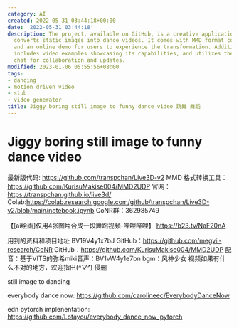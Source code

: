```yaml
---
category: AI
created: 2022-05-31 03:44:18+00:00
date: '2022-05-31 03:44:18'
description: The project, available on GitHub, is a creative application of AI that
  converts static images into dance videos. It comes with MMD format conversion tools
  and an online demo for users to experience the transformation. Additionally, it
  includes video examples showcasing its capabilities, and utilizes the CoNR group
  chat for collaboration and updates.
modified: 2023-01-06 05:55:56+08:00
tags:
- dancing
- motion driven video
- stub
- video generator
title: Jiggy boring still image to funny dance video 跳舞 舞蹈
---
```


# Jiggy boring still image to funny dance video

最新版代码:
https://github.com/transpchan/Live3D-v2
MMD 格式转换工具：
https://github.com/KurisuMakise004/MMD2UDP
官网：https://transpchan.github.io/live3d/
Colab:https://colab.research.google.com/github/transpchan/Live3D-v2/blob/main/notebook.ipynb
CoNR群：362985749

【[ai绘画]仅用4张图片合成一段舞蹈视频-哔哩哔哩】 https://b23.tv/NaF20nA

用到的资料和项目地址
BV19V4y1x7bJ
GitHub：https://github.com/megvii-research/CoNR
GitHub：https://github.com/KurisuMakise004/MMD2UDP
配音：基于VITS的弥希miki音声：BV1vW4y1e7bn
bgm：风神少女
视频如果有什么不对的地方，欢迎指出(*^▽^*)
侵删

still image to dancing

everybody dance now:
https://github.com/carolineec/EverybodyDanceNow

edn pytorch implenentation:
https://github.com/Lotayou/everybody_dance_now_pytorch
